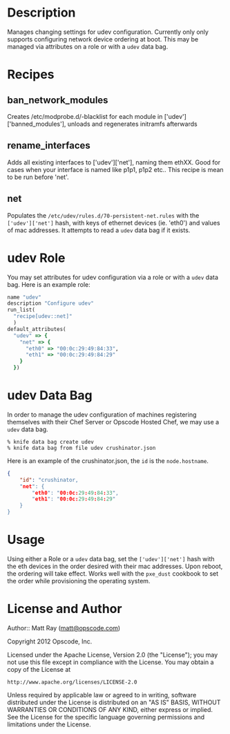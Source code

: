 Description
===========
Manages changing settings for udev configuration. Currently only only supports configuring network device ordering at boot. This may be managed via attributes on a role or with a `udev` data bag.

Recipes
=======


ban_network_modules
---
Creates /etc/modprobe.d/<MODULE>-blacklist for each module in ['udev']['banned_modules'], unloads and regenerates initramfs afterwards

rename_interfaces
---
Adds all existing interfaces to ['udev']['net'], naming them ethXX. Good for cases when your interface is named like p1p1, p1p2 etc..
This recipe is mean to be run before 'net'. 

net
---
Populates the `/etc/udev/rules.d/70-persistent-net.rules` with the `['udev']['net']` hash, with keys of ethernet devices (ie. 'eth0') and values of mac addresses. It attempts to read a `udev` data bag if it exists.


udev Role
=========

You may set attributes for udev configuration via a role or with a `udev` data bag. Here is an example role:

```ruby
name "udev"
description "Configure udev"
run_list(
  "recipe[udev::net]"
  )
default_attributes(
  "udev" => {
    "net" => {
      "eth0" => "00:0c:29:49:84:33",
      "eth1" => "00:0c:29:49:84:29"
    }
  })
```

udev Data Bag
=============

In order to manage the udev configuration of machines registering themselves with their Chef Server or Opscode Hosted Chef, we may use a `udev` data bag.

```
% knife data bag create udev
% knife data bag from file udev crushinator.json
```

Here is an example of the crushinator.json, the `id` is the `node.hostname`.

```json
{
    "id": "crushinator,
    "net": {
        "eth0": "00:0c:29:49:84:33",
        "eth1": "00:0c:29:49:84:29"
    }
}
```

Usage
=====

Using either a Role or a `udev` data bag, set the `['udev']['net']` hash with the eth devices in the order desired with their mac addresses. Upon reboot, the ordering will take effect. Works well with the `pxe_dust` cookbook to set the order while provisioning the operating system.

License and Author
==================

Author:: Matt Ray (<matt@opscode.com>)

Copyright 2012 Opscode, Inc.

Licensed under the Apache License, Version 2.0 (the "License");
you may not use this file except in compliance with the License.
You may obtain a copy of the License at

    http://www.apache.org/licenses/LICENSE-2.0

Unless required by applicable law or agreed to in writing, software
distributed under the License is distributed on an "AS IS" BASIS,
WITHOUT WARRANTIES OR CONDITIONS OF ANY KIND, either express or implied.
See the License for the specific language governing permissions and
limitations under the License.

